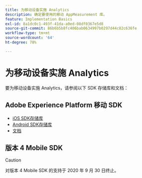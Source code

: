 ```yaml
---
title: 为移动设备实施 Analytics
description: 确定要使用的移动 AppMeasurement 库。
feature: Implementation Basics
exl-id: 8a1dc0c1-493f-41da-a0ed-08df0367e5d8
source-git-commit: 86b6b5b8fc406bab0634997b0297d44c82c636fe
workflow-type: tm+mt
source-wordcount: '64'
ht-degree: 78%

---
```


# 为移动设备实施 Analytics

要为移动设备实施 Analytics，请参阅以下 SDK 存储库和文档：

## Adobe Experience Platform 移动 SDK

* [iOS SDK存储库](https://github.com/adobe/aepsdk-analytics-ios)
* [Android SDK存储库](https://github.com/adobe/aepsdk-analytics-android)
* [文档](https://sdkdocs.com/)

## 版本 4 Mobile SDK

>[!CAUTION]
>
>对版本 4 Mobile SDK 的支持于 2020 年 9 月 30 日终止。

